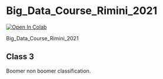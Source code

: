 # Big_Data_Course_Rimini_2021
[![Open In Colab](https://colab.research.google.com/assets/colab-badge.svg)](https://colab.research.google.com/github/googlecolab/colabtools/blob/master/notebooks/colab-github-demo.ipynb)

Big_Data_Course_Rimini_2021


## Class 3
Boomer non boomer classification.
